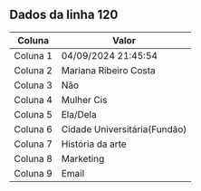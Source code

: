 ## Dados da linha 120

| Coluna | Valor |
|--------|-------|
| Coluna 1 | 04/09/2024 21:45:54 |
| Coluna 2 | Mariana Ribeiro Costa |
| Coluna 3 | Não |
| Coluna 4 | Mulher Cis |
| Coluna 5 | Ela/Dela |
| Coluna 6 | Cidade Universitária(Fundão) |
| Coluna 7 | História da arte |
| Coluna 8 | Marketing |
| Coluna 9 | Email |
